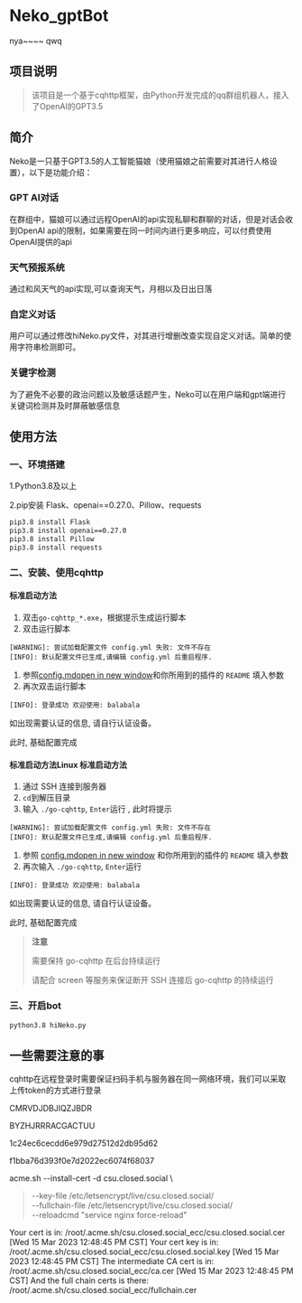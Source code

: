 # Neko_gptBot

nya~~~~ qwq

## 项目说明
>该项目是一个基于cqhttp框架，由Python开发完成的qq群组机器人，接入了OpenAI的GPT3.5
## 简介
Neko是一只基于GPT3.5的人工智能猫娘（使用猫娘之前需要对其进行人格设置），以下是功能介绍：
### GPT AI对话
在群组中，猫娘可以通过远程OpenAI的api实现私聊和群聊的对话，但是对话会收到OpenAI api的限制，如果需要在同一时间内进行更多响应，可以付费使用OpenAI提供的api
### 天气预报系统
通过和风天气的api实现,可以查询天气，月相以及日出日落
### 自定义对话
用户可以通过修改hiNeko.py文件，对其进行增删改查实现自定义对话。简单的使用字符串检测即可。
### 关键字检测
为了避免不必要的政治问题以及敏感话题产生，Neko可以在用户端和gpt端进行关键词检测并及时屏蔽敏感信息

## 使用方法

### 一、环境搭建

1.Python3.8及以上

2.pip安装 Flask、openai==0.27.0、Pillow、requests

```bash
pip3.8 install Flask
pip3.8 install openai==0.27.0
pip3.8 install Pillow
pip3.8 install requests
```

### 二、安装、使用cqhttp

#### 标准启动方法

1. 双击`go-cqhttp_*.exe`，根据提示生成运行脚本
2. 双击运行脚本

```text
[WARNING]: 尝试加载配置文件 config.yml 失败: 文件不存在
[INFO]: 默认配置文件已生成,请编辑 config.yml 后重启程序.
```

1. 参照[config.mdopen in new window](https://github.com/Mrs4s/go-cqhttp/blob/master/docs/config.md)和你所用到的插件的 `README` 填入参数
2. 再次双击运行脚本

```text
[INFO]: 登录成功 欢迎使用: balabala
```

如出现需要认证的信息, 请自行认证设备。

此时, 基础配置完成

#### 标准启动方法Linux 标准启动方法

1. 通过 SSH 连接到服务器
2. `cd`到解压目录
3. 输入 `./go-cqhttp`, `Enter`运行 , 此时将提示

```text
[WARNING]: 尝试加载配置文件 config.yml 失败: 文件不存在
[INFO]: 默认配置文件已生成,请编辑 config.yml 后重启程序.
```

1. 参照 [config.mdopen in new window](https://github.com/Mrs4s/go-cqhttp/blob/master/docs/config.md) 和你所用到的插件的 `README` 填入参数
2. 再次输入 `./go-cqhttp`, `Enter`运行

```text
[INFO]: 登录成功 欢迎使用: balabala
```

如出现需要认证的信息, 请自行认证设备。

此时, 基础配置完成

> **注意**
>
> 需要保持 go-cqhttp 在后台持续运行
>
> 请配合 screen 等服务来保证断开 SSH 连接后 go-cqhttp 的持续运行

### 三、开启bot

```bash
python3.8 hiNeko.py
```



## 一些需要注意的事

cqhttp在远程登录时需要保证扫码手机与服务器在同一网络环境，我们可以采取上传token的方式进行登录

CMRVDJDBJIQZJBDR

BYZHJRRRACGACTUU

1c24ec6cecdd6e979d27512d2db95d62

f1bba76d393f0e7d2022ec6074f68037

acme.sh --install-cert -d csu.closed.social \
> --key-file       /etc/letsencrypt/live/csu.closed.social/  \
> --fullchain-file /etc/letsencrypt/live/csu.closed.social/ \
> --reloadcmd     "service nginx force-reload"



Your cert is in: /root/.acme.sh/csu.closed.social_ecc/csu.closed.social.cer
[Wed 15 Mar 2023 12:48:45 PM CST] Your cert key is in: /root/.acme.sh/csu.closed.social_ecc/csu.closed.social.key
[Wed 15 Mar 2023 12:48:45 PM CST] The intermediate CA cert is in: /root/.acme.sh/csu.closed.social_ecc/ca.cer
[Wed 15 Mar 2023 12:48:45 PM CST] And the full chain certs is there: /root/.acme.sh/csu.closed.social_ecc/fullchain.cer
